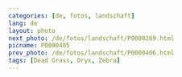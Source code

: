 ```yaml
---
categories: [de, fotos, landschaft]
lang: de
layout: photo
next_photo: /de/fotos/landschaft/P0000269.html
picname: P0000405
prev_photo: /de/fotos/landschaft/P0000406.html
tags: [Dead Grass, Oryx, Zebra]
---
```

